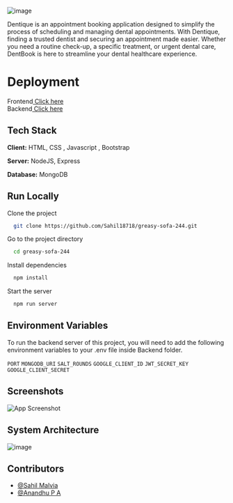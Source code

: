 

![image](https://github.com/Sahil18718/greasy-sofa-244/blob/main/Frontend/images/logo.jpeg)



Dentique is an appointment booking application designed to simplify the process of scheduling and managing dental appointments. With Dentique, finding a trusted dentist and securing an appointment made easier. Whether you need a routine check-up, a specific treatment, or urgent dental care, DentBook is here to streamline your dental healthcare experience.
# Deployment

Frontend<a href="">  Click here</a> <br>
Backend<a href="https://greasy-sofa-244-production.up.railway.app/">  Click here</a> <br>


## Tech Stack

**Client:** HTML, CSS , Javascript , Bootstrap

**Server:** NodeJS, Express

**Database:** MongoDB


## Run Locally

Clone the project

```bash
  git clone https://github.com/Sahil18718/greasy-sofa-244.git
```

Go to the project directory

```bash
  cd greasy-sofa-244
```

Install dependencies

```bash
  npm install
```

Start the server

```bash
  npm run server
```


## Environment Variables

To run the backend server of this project, you will need to add the following environment variables to your .env file inside Backend folder.

`PORT` 
`MONGODB_URI`
`SALT_ROUNDS`
`GOOGLE_CLIENT_ID` 
`JWT_SECRET_KEY` 
`GOOGLE_CLIENT_SECRET` 


## Screenshots

![App Screenshot]()


## System Architecture
![image]()






## Contributors

- [@Sahil Malvia](https://github.com/Sahil18718)
- [@Anandhu P A](https://github.com/Anandhupa1)

